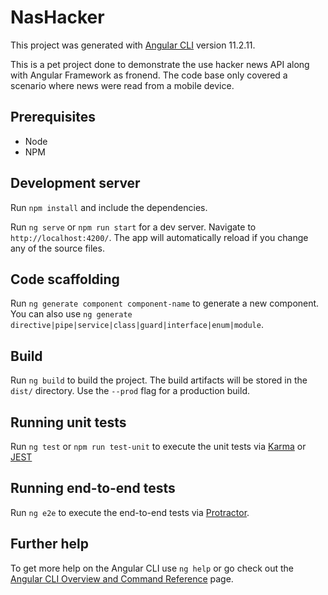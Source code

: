 # NasHacker

This project was generated with [Angular CLI](https://github.com/angular/angular-cli) version 11.2.11.

This is a pet project done to demonstrate the use hacker news API along with Angular Framework as fronend.
The code base only covered a scenario where news were read from a mobile device.

## Prerequisites

- Node
- NPM

## Development server

Run `npm install` and include the dependencies.

Run `ng serve` or `npm run start` for a dev server. Navigate to `http://localhost:4200/`. The app will automatically reload if you change any of the source files.

## Code scaffolding

Run `ng generate component component-name` to generate a new component. You can also use `ng generate directive|pipe|service|class|guard|interface|enum|module`.

## Build

Run `ng build` to build the project. The build artifacts will be stored in the `dist/` directory. Use the `--prod` flag for a production build.

## Running unit tests

Run `ng test` or `npm run test-unit` to execute the unit tests via [Karma](https://karma-runner.github.io) or [JEST](https://jestjs.io/)

## Running end-to-end tests

Run `ng e2e` to execute the end-to-end tests via [Protractor](http://www.protractortest.org/).

## Further help

To get more help on the Angular CLI use `ng help` or go check out the [Angular CLI Overview and Command Reference](https://angular.io/cli) page.
